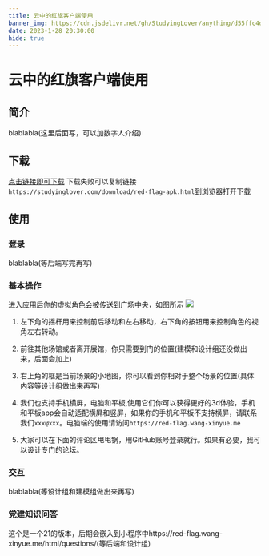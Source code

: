 ```yaml
---
title: 云中的红旗客户端使用
banner_img: https://cdn.jsdelivr.net/gh/StudyingLover/anything/d55ffc4dae1c467cee18ecd9cf80f66.jpg
date: 2023-1-28 20:30:00
hide: true
---
```

# 云中的红旗客户端使用
## 简介
blablabla(这里后面写，可以加数字人介绍)
## 下载
[点击链接即可下载](https://studyinglover.com/download/red-flag-apk.html)
下载失败可以复制链接`https://studyinglover.com/download/red-flag-apk.html`到浏览器打开下载
## 使用
### 登录
blablabla(等后端写完再写)
### 基本操作
进入应用后你的虚拟角色会被传送到广场中央，如图所示
![](https://cdn.jsdelivr.net/gh/StudyingLover/anything/b94e8d26a15afcbced14c8e5cca3323.jpg)
1. 左下角的摇杆用来控制前后移动和左右移动，右下角的按钮用来控制角色的视角左右转动。

2. 前往其他场馆或者离开展馆，你只需要到门的位置(建模和设计组还没做出来，后面会加上)

3. 右上角的框是当前场景的小地图，你可以看到你相对于整个场景的位置(具体内容等设计组做出来再写)

4. 我们也支持手机横屏，电脑和平板,使用它们你可以获得更好的3d体验，手机和平板app会自动适配横屏和竖屏，如果你的手机和平板不支持横屏，请联系我们`xxx@xxx`。电脑端的使用请访问`https://red-flag.wang-xinyue.me`

5. 大家可以在下面的评论区甩甩锅，用GitHub账号登录就行。如果有必要，我可以设计专门的论坛。

### 交互
blablabla(等设计组和建模组做出来再写)

### 党建知识问答
这个是一个21的版本，后期会嵌入到小程序中https://red-flag.wang-xinyue.me/html/questions/(等后端和设计组)
